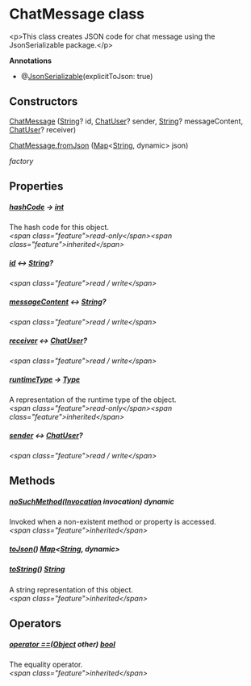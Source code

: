


# ChatMessage class









\<p\>This class creates JSON code for chat message using the JsonSerializable package.\</p\>









**Annotations**

- @[JsonSerializable](https:pub.dev/documentation/json_annotation/4.8.1/json_annotation/JsonSerializable-class.html)(explicitToJson: true)


## Constructors

[ChatMessage](../models_chats_chat_message/ChatMessage/ChatMessage.md) ([String](https:api.flutter.dev/flutter/dart-core/String-class.html)? id, [ChatUser](../models_chats_chat_user/ChatUser-class.md)? sender, [String](https:api.flutter.dev/flutter/dart-core/String-class.html)? messageContent, [ChatUser](../models_chats_chat_user/ChatUser-class.md)? receiver)

   

[ChatMessage.fromJson](../models_chats_chat_message/ChatMessage/ChatMessage.fromJson.md) ([Map](https:api.flutter.dev/flutter/dart-core/Map-class.html)&lt;[String](https:api.flutter.dev/flutter/dart-core/String-class.html), dynamic\> json)

   _factory_


## Properties

##### [hashCode](https:api.flutter.dev/flutter/dart-core/Object/hashCode.html) &#8594; [int](https:api.flutter.dev/flutter/dart-core/int-class.html)



The hash code for this object.  
_\<span class="feature"\>read-only\</span\>\<span class="feature"\>inherited\</span\>_



##### [id](../models_chats_chat_message/ChatMessage/id.md) &#8596; [String](https:api.flutter.dev/flutter/dart-core/String-class.html)?



  
_\<span class="feature"\>read / write\</span\>_



##### [messageContent](../models_chats_chat_message/ChatMessage/messageContent.md) &#8596; [String](https:api.flutter.dev/flutter/dart-core/String-class.html)?



  
_\<span class="feature"\>read / write\</span\>_



##### [receiver](../models_chats_chat_message/ChatMessage/receiver.md) &#8596; [ChatUser](../models_chats_chat_user/ChatUser-class.md)?



  
_\<span class="feature"\>read / write\</span\>_



##### [runtimeType](https:api.flutter.dev/flutter/dart-core/Object/runtimeType.html) &#8594; [Type](https:api.flutter.dev/flutter/dart-core/Type-class.html)



A representation of the runtime type of the object.  
_\<span class="feature"\>read-only\</span\>\<span class="feature"\>inherited\</span\>_



##### [sender](../models_chats_chat_message/ChatMessage/sender.md) &#8596; [ChatUser](../models_chats_chat_user/ChatUser-class.md)?



  
_\<span class="feature"\>read / write\</span\>_





## Methods

##### [noSuchMethod](https:api.flutter.dev/flutter/dart-core/Object/noSuchMethod.html)([Invocation](https:api.flutter.dev/flutter/dart-core/Invocation-class.html) invocation) dynamic



Invoked when a non-existent method or property is accessed.  
_\<span class="feature"\>inherited\</span\>_



##### [toJson](../models_chats_chat_message/ChatMessage/toJson.md)() [Map](https:api.flutter.dev/flutter/dart-core/Map-class.html)&lt;[String](https:api.flutter.dev/flutter/dart-core/String-class.html), dynamic\>



  




##### [toString](https:api.flutter.dev/flutter/dart-core/Object/toString.html)() [String](https:api.flutter.dev/flutter/dart-core/String-class.html)



A string representation of this object.  
_\<span class="feature"\>inherited\</span\>_





## Operators

##### [operator ==](https:api.flutter.dev/flutter/dart-core/Object/operator_equals.html)([Object](https:api.flutter.dev/flutter/dart-core/Object-class.html) other) [bool](https:api.flutter.dev/flutter/dart-core/bool-class.html)



The equality operator.  
_\<span class="feature"\>inherited\</span\>_















